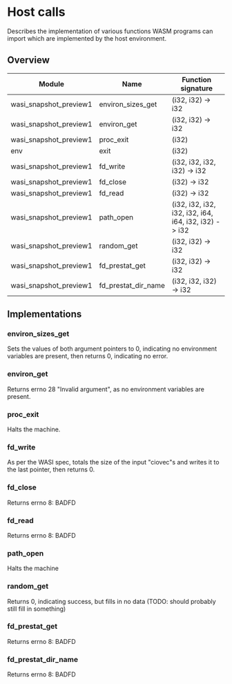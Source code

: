 # Host calls

Describes the implementation of various functions WASM programs can import which are implemented by the host environment.

## Overview

| Module                 | Name                | Function signature |
|------------------------|---------------------|--------------------|
| wasi_snapshot_preview1 | environ_sizes_get   | (i32, i32) -> i32
| wasi_snapshot_preview1 | environ_get         | (i32, i32) -> i32
| wasi_snapshot_preview1 | proc_exit           | (i32)
| env                    | exit                | (i32)
| wasi_snapshot_preview1 | fd_write            | (i32, i32, i32, i32) -> i32
| wasi_snapshot_preview1 | fd_close            | (i32) -> i32
| wasi_snapshot_preview1 | fd_read             | (i32) -> i32
| wasi_snapshot_preview1 | path_open           | (i32, i32, i32, i32, i32, i64, i64, i32, i32) -> i32
| wasi_snapshot_preview1 | random_get          | (i32, i32) -> i32
| wasi_snapshot_preview1 | fd_prestat_get      | (i32, i32) -> i32
| wasi_snapshot_preview1 | fd_prestat_dir_name | (i32, i32, i32) -> i32

## Implementations

### environ_sizes_get
Sets the values of both argument pointers to 0, indicating no environment variables are present, then returns 0, indicating no error.

### environ_get
Returns errno 28 "Invalid argument", as no environment variables are present.

### proc_exit
Halts the machine.

### fd_write
As per the WASI spec, totals the size of the input "ciovec"s and writes it to the last pointer, then returns 0.

### fd_close
Returns errno 8: BADFD

### fd_read
Returns errno 8: BADFD

### path_open
Halts the machine

### random_get
Returns 0, indicating success, but fills in no data (TODO: should probably still fill in something)

### fd_prestat_get
Returns errno 8: BADFD

### fd_prestat_dir_name
Returns errno 8: BADFD
